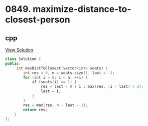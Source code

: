 # 0849. maximize-distance-to-closest-person

## cpp

[View Solution](0849-maximize-distance-to-closest-person.cpp)


```cpp
class Solution {
public:
     int maxDistToClosest(vector<int> seats) {
        int res = 0, n = seats.size(), last = -1;
        for (int i = 0; i < n; ++i) {
            if (seats[i] == 1) {
                res = last < 0 ? i : max(res, (i - last) / 2);
                last = i;
            }
        }
        res = max(res, n - last - 1);
        return res;
    }
};
```
